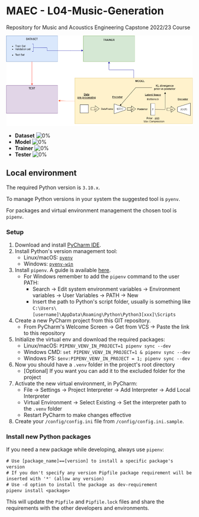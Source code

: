 # MAEC - L04-Music-Generation
Repository for Music and Acoustics Engineering Capstone 2022/23 Course

![Elements scheme](resources/images/elements_scheme.png)


- **Dataset** ![0%](https://progress-bar.dev/0)
- **Model** ![0%](https://progress-bar.dev/0)
- **Trainer** ![0%](https://progress-bar.dev/0)
- **Tester** ![0%](https://progress-bar.dev/0)

## Local environment

The required Python version is `3.10.x`.

To manage Python versions in your system the suggested tool is `pyenv`.

For packages and virtual environment management the chosen tool is `pipenv`.

### Setup
1. Download and install [PyCharm IDE](https://www.jetbrains.com/pycharm/download/#section=linux).
2. Install Python's version management tool:
   - Linux/macOS: [`pyenv`](https://github.com/pyenv/pyenv)
   - Windows: [`pyenv-win`](https://github.com/pyenv-win/pyenv-win)
3. Install `pipenv`. A guide is available [here](https://pipenv.pypa.io/en/latest/installation/).
   - For Windows remember to add the `pipenv` command to the user PATH:
     - Search &rarr; Edit system environment variables &rarr; Environment variables &rarr; User Variables &rarr; PATH &rarr; New
     - Insert the path to Python's script folder, usually is something like `C:\Users\[username]\AppData\Roaming\Python\Python3[xxx]\Scripts` 
4. Create a new PyCharm project from this GIT repository.
    - From PyCharm's Welcome Screen &rarr; Get from VCS &rarr; Paste the link to this repository
5. Initialize the virtual env and download the required packages:
   - Linux/macOS: `PIPENV_VENV_IN_PROJECT=1 pipenv sync --dev`
   - Windows CMD: `set PIPENV_VENV_IN_PROJECT=1 & pipenv sync --dev`
   - Windows PS: `$env:PIPENV_VENV_IN_PROJECT = 1; pipenv sync --dev`
6. Now you should have a `.venv` folder in the project's root directory
   - [Optional] If you want you can add it to the excluded folder for the project
7. Activate the new virtual environment, in PyCharm:
   - File &rarr; Settings &rarr; Project Interpreter &rarr; Add Interpreter &rarr; Add Local Interpreter
   - Virtual Environment &rarr; Select Existing &rarr; Set the interpreter path to the `.venv` folder
   - Restart PyCharm to make changes effective
8. Create your `/config/config.ini` file from `/config/config.ini.sample`.

### Install new Python packages
If you need a new package while developing, always use `pipenv`:
```shell script
# Use [package_name]==[version] to install a specific package's version 
# If you don't specify any version Pipfile package requirement will be inserted with '*' (allow any version)
# Use -d option to install the package as dev-requirement
pipenv install <package>
```
This will update the `Pipfile` and `Pipfile.lock` files and share the requirements with the other developers and 
environments.
